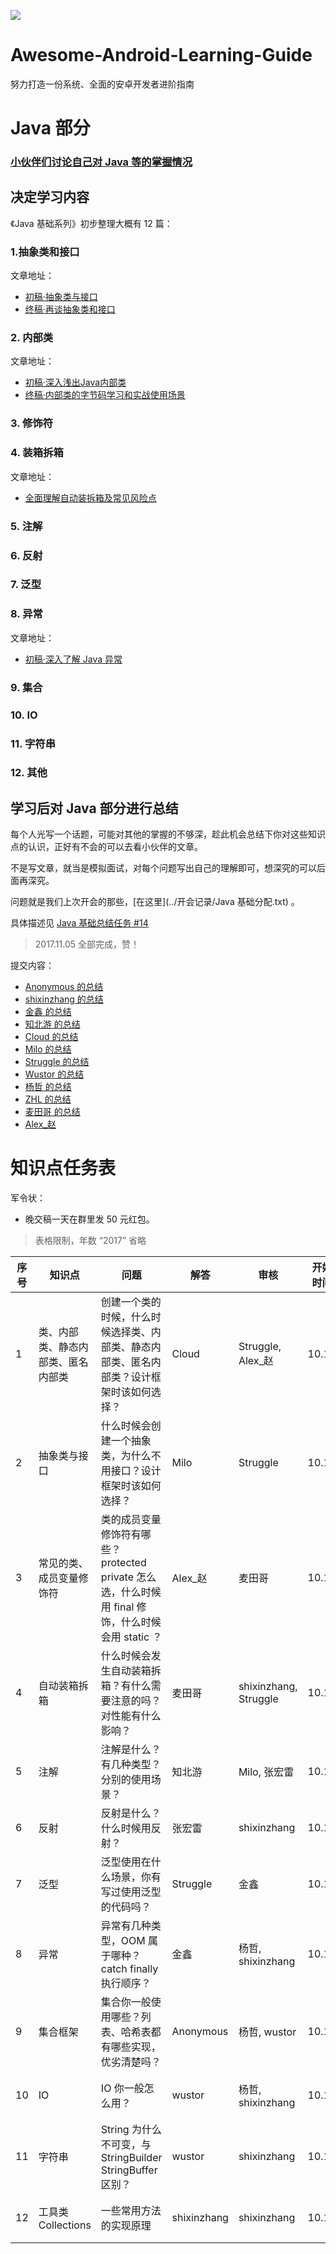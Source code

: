 
![](https://avatars3.githubusercontent.com/u/32798425?s=400&u=e2ad1a5a21fc71ff2f8511866395beca599656f9&v=4)

# Awesome-Android-Learning-Guide

努力打造一份系统、全面的安卓开发者进阶指南

# Java 部分

### [小伙伴们讨论自己对 Java 等的掌握情况](./summary/everyone_beginning_state.md)

## 决定学习内容

《Java 基础系列》初步整理大概有 12 篇：

### 1.抽象类和接口

文章地址：

- [初稿·抽象类与接口](抽象类与接口.md)
- [终稿·再谈抽象类和接口](1再谈抽象类和接口.md)

### 2. 内部类

文章地址：

- [初稿·深入浅出Java内部类](InnerClass.md)
- [终稿·内部类的字节码学习和实战使用场景](3内部类字节码分析及使用场景.md)

### 3. 修饰符
### 4. 装箱拆箱

文章地址：

- [全面理解自动装拆箱及常见风险点](4自动装拆箱.md)

### 5. 注解
### 6. 反射
### 7. 泛型
### 8. 异常

文章地址：

- [初稿·深入了解 Java 异常](2Java异常.md)



### 9. 集合
### 10. IO
### 11. 字符串
### 12. 其他

## 学习后对 Java 部分进行总结


每个人光写一个话题，可能对其他的掌握的不够深，趁此机会总结下你对这些知识点的认识，正好有不会的可以去看小伙伴的文章。

不是写文章，就当是模拟面试，对每个问题写出自己的理解即可，想深究的可以后面再深究。

问题就是我们上次开会的那些，[在这里](../开会记录/Java 基础分配.txt) 。

具体描述见 [Java 基础总结任务 #14](https://github.com/iwannabetop/Awesome-Android-Learning-Guide/issues/14)

> 2017.11.05 全部完成，赞！ 

提交内容：

- [Anonymous 的总结](./summary/总结-Anonymous.md)
- [shixinzhang 的总结](./summary/总结-shixinzhang.md)
- [金鑫 的总结](./summary/总结-金鑫.md)
- [知北游 的总结](./summary/总结-知北游.txt)
- [Cloud 的总结](./summary/总结-Cloud.md)
- [Milo 的总结](./summary/总结-Milo.pdf)
- [Struggle 的总结](./summary/总结-Struggle.md)
- [Wustor 的总结](./summary/总结-Wustor.md)
- [杨哲 的总结](./summary/总结-YangZhe.md)
- [ZHL 的总结](http://4ef4071d.wiz03.com/share/s/1eZ0st2p54A92lnhLO1ywy4Q2iXceY3EyQwP2ViW052Ss5o_)
- [麦田哥 的总结](http://note.youdao.com/share/?id=ce5f04bf77dcee1a7f6290f53ba7a1a3&type=note#/)
- [Alex_赵](http://www.jianshu.com/p/bbfbf8502620)

# 知识点任务表

军令状：

- 晚交稿一天在群里发 50 元红包。

> 表格限制，年数 “2017” 省略

|序号| 知识点 | 问题 | 解答 | 审核 | 开始时间 | 最晚交稿| 状态 |备注
| --- | --- | --- | --- | --- | --- | --- | --- | --- |
| 1 | 类、内部类、静态内部类、匿名内部类 | 创建一个类的时候，什么时候选择类、内部类、静态内部类、匿名内部类？设计框架时该如何选择？ | Cloud | Struggle, Alex_赵 | 10.17 | 10.24 | 已发布 | |
| 2 | 抽象类与接口 | 什么时候会创建一个抽象类，为什么不用接口？设计框架时该如何选择？| Milo | Struggle | 10.17 | 10.24 | 已发布 | |
| 3 | 常见的类、成员变量修饰符 | 类的成员变量修饰符有哪些？protected private 怎么选，什么时候用 final 修饰，什么时候会用 static ？| Alex_赵 | 麦田哥 | 10.17 | 10.31| 编辑中 |  |
| 4 | 自动装箱拆箱 | 什么时候会发生自动装箱拆箱？有什么需要注意的吗？对性能有什么影响？| 麦田哥 | shixinzhang, Struggle | 10.17 | 10.31 | 编辑中 | 项目紧，申请 2 周; 希望可以涉及 SparseArray  ArrayMap |
| 5 | 注解 | 注解是什么？有几种类型？分别的使用场景？| 知北游 | Milo, 张宏雷  | 10.17 | 10.24 | 编辑中 | |
| 6 | 反射 | 反射是什么？什么时候用反射？| 张宏雷 | shixinzhang| 10.17 | 10.31 | 编辑中 | 项目紧，申请 2 周时间 |
| 7 | 泛型| 泛型使用在什么场景，你有写过使用泛型的代码吗？| Struggle | 金鑫 | 10.17 | 10.24 |编辑中 | |
| 8 | 异常 | 异常有几种类型，OOM 属于哪种？catch finally 执行顺序？| 金鑫 | 杨哲, shixinzhang | 10.17 | 10.24 |已发布 | |
| 9 | 集合框架 | 集合你一般使用哪些？列表、哈希表都有哪些实现，优劣清楚吗？| Anonymous | 杨哲, wustor | 10.17 | 11.07 | 编辑中 | 内容比较多，时间延迟至 3 周 |
| 10 | IO | IO 你一般怎么用？| wustor | 杨哲, shixinzhang | 10.17 | 10.24 | 编辑中 | 最好可以结合装饰模式|
| 11 | 字符串 | String 为什么不可变，与 StringBuilder StringBuffer 区别？| wustor | shixinzhang | 10.17 | 10.24 | 编辑中 | |
| 12 | 工具类 Collections | 一些常用方法的实现原理| shixinzhang | shixinzhang | 10.17 | 10.24 | 编辑中 | |


